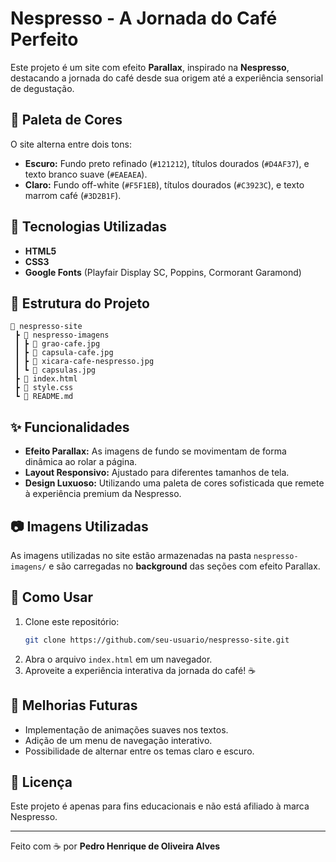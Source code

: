 # Nespresso - A Jornada do Café Perfeito

Este projeto é um site com efeito **Parallax**, inspirado na **Nespresso**, destacando a jornada do café desde sua origem até a experiência sensorial de degustação.

## 🎨 Paleta de Cores
O site alterna entre dois tons:
- **Escuro:** Fundo preto refinado (`#121212`), títulos dourados (`#D4AF37`), e texto branco suave (`#EAEAEA`).
- **Claro:** Fundo off-white (`#F5F1EB`), títulos dourados (`#C3923C`), e texto marrom café (`#3D2B1F`).

## 🚀 Tecnologias Utilizadas
- **HTML5**
- **CSS3**
- **Google Fonts** (Playfair Display SC, Poppins, Cormorant Garamond)

## 📌 Estrutura do Projeto
```
📁 nespresso-site
 ┣ 📂 nespresso-imagens
 ┃ ┣ 📄 grao-cafe.jpg
 ┃ ┣ 📄 capsula-cafe.jpg
 ┃ ┣ 📄 xicara-cafe-nespresso.jpg
 ┃ ┗ 📄 capsulas.jpg
 ┣ 📄 index.html
 ┣ 📄 style.css
 ┗ 📄 README.md
```

## ✨ Funcionalidades
- **Efeito Parallax:** As imagens de fundo se movimentam de forma dinâmica ao rolar a página.
- **Layout Responsivo:** Ajustado para diferentes tamanhos de tela.
- **Design Luxuoso:** Utilizando uma paleta de cores sofisticada que remete à experiência premium da Nespresso.

## 📷 Imagens Utilizadas
As imagens utilizadas no site estão armazenadas na pasta `nespresso-imagens/` e são carregadas no **background** das seções com efeito Parallax.

## 🔧 Como Usar
1. Clone este repositório:
   ```bash
   git clone https://github.com/seu-usuario/nespresso-site.git
   ```
2. Abra o arquivo `index.html` em um navegador.
3. Aproveite a experiência interativa da jornada do café! ☕

## 📌 Melhorias Futuras
- Implementação de animações suaves nos textos.
- Adição de um menu de navegação interativo.
- Possibilidade de alternar entre os temas claro e escuro.

## 📝 Licença
Este projeto é apenas para fins educacionais e não está afiliado à marca Nespresso.

---
Feito com ☕ por **Pedro Henrique de Oliveira Alves**
